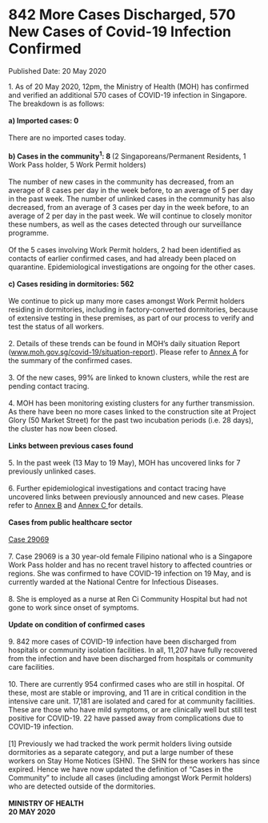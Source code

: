 <html>
    <meta http-equiv="Content-Type" content="text/html; charset=utf-8"/>
    <meta charset="utf-8"/>
    <title>842 More Cases Discharged, 570 New Cases of Covid-19 Infection Confirmed</title>
    <body><h1>842 More Cases Discharged, 570 New Cases of Covid-19 Infection Confirmed</h1>
    <p>Published Date: 20 May 2020</p> 1. As of 20 May 2020, 12pm, the Ministry of Health (MOH) has confirmed and verified an additional 570 cases of COVID-19 infection in Singapore. The breakdown is as follows: 
<br>
<br><strong>a) Imported cases: 0
</strong><br>
<br>There are no imported cases today. 
<br>
<br><strong>b) Cases in the community<sup>1</sup>: 8 </strong>(2 Singaporeans/Permanent Residents, 1 Work Pass holder, 5 Work Permit holders)
<br>
<br>The number of new cases in the community has decreased, from an average of 8 cases per day in the week before, to an average of 5 per day in the past week. The number of unlinked cases in the community has also decreased, from an average of 3 cases per day in the week before, to an average of 2 per day in the past week.&nbsp;We will continue to closely monitor these numbers, as well as the cases detected through our surveillance programme.
<br>
<br>Of the 5 cases involving Work Permit holders, 2 had been identified as contacts of earlier confirmed cases, and had already been placed on quarantine. Epidemiological investigations are ongoing for the other cases.
<br>
<br><strong>c) Cases residing in dormitories: 562
</strong><br>
<br>We continue to pick up many more cases amongst Work Permit holders residing in dormitories, including in factory-converted dormitories, because of extensive testing in these premises, as part of our process to verify and test the status of all workers. 
<br>
<br>2. Details of these trends can be found in MOH’s daily situation Report (<a href="http://www.moh.gov.sg/covid-19/situation-report">www.moh.gov.sg/covid-19/situation-report</a>). Please refer to <a title="Annex A" href="/docs/librariesprovider5/default-document-library/annex-a-(20-may).pdf?sfvrsn=ddea0d8f_0">Annex A</a>&nbsp;for the summary of the confirmed cases. 
<br>
<br>3. Of the new cases, 99% are linked to known clusters, while the rest are pending contact tracing. 
<br>
<br>4. MOH has been monitoring existing clusters for any further transmission. As there have been no more cases linked to the construction site at Project Glory (50 Market Street) for the past two incubation periods (i.e. 28 days), the cluster has now been closed.
<br>
<br><strong>Links between previous cases found
</strong><br>
<br>5. In the past week (13 May to 19 May), MOH has uncovered links for 7 previously unlinked cases. 
<br>
<br>6. Further epidemiological investigations and contact tracing have uncovered links between previously announced and new cases. Please refer to <a title="Annex B" href="/docs/librariesprovider5/default-document-library/annex-b-(20-may).pdf?sfvrsn=7a3ff4ac_0">Annex B</a>&nbsp;and <a title="Annex C " href="/docs/librariesprovider5/default-document-library/annex-c-(20-may).pdf?sfvrsn=cd687c27_0">Annex C </a>for details.
<br>
<br><strong>Cases from public healthcare sector
</strong><br>
<br><span style="text-decoration: underline;">Case 29069</span> 
<br>
<br>7. Case 29069 is a 30 year-old female Filipino national who is a Singapore Work Pass holder and has no recent travel history to affected countries or regions. She was confirmed to have COVID-19 infection on 19 May, and is currently warded at the National Centre for Infectious Diseases.
<br>
<br>8. She is employed as a nurse at Ren Ci Community Hospital but had not gone to work since onset of symptoms. 
<br>
<strong><br>Update on condition of confirmed cases
</strong><br>
<br>9. 842 more cases of COVID-19 infection have been discharged from hospitals or community isolation facilities. In all, 11,207 have fully recovered from the infection and have been discharged from hospitals or community care facilities. 
<br>
<br>10. There are currently 954 confirmed cases who are still in hospital. Of these, most are stable or improving, and 11 are in critical condition in the intensive care unit. 17,181 are isolated and cared for at community facilities. These are those who have mild symptoms, or are clinically well but still test positive for COVID-19. 22 have passed away from complications due to COVID-19 infection. 
<br>
<br>
[1] Previously we had tracked the work permit holders living outside dormitories as a separate category, and put a large number of these workers on Stay Home Notices (SHN). The SHN for these workers has since expired. Hence we have now updated the definition of “Cases in the Community” to include all cases (including amongst Work Permit holders) who are detected outside of the dormitories.  <br><br><strong>MINISTRY OF HEALTH
<br>20 MAY 2020</strong></body>
</html>